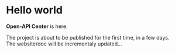 # Hello world

**Open-API Center** is here.

The project is about to be published for the first time, in a few days.  
The website/doc will be incrementaly updated...
